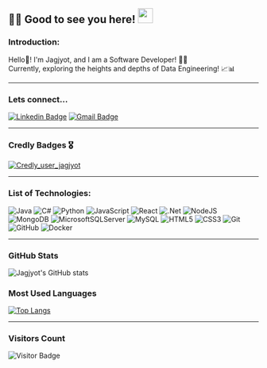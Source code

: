 ## 👨‍💻 Good to see you here! <img src="https://user-images.githubusercontent.com/45331164/179427512-c8c7022d-dc99-4c33-b65d-73d73b01d033.gif" data-canonical-src="https://user-images.githubusercontent.com/45331164/179427512-c8c7022d-dc99-4c33-b65d-73d73b01d033.gif"  width="30"/>

### Introduction: <br/>

Hello👋! I'm Jagjyot, and I am a Software Developer! 👨‍💻 <br/>
Currently, exploring the heights and depths of Data Engineering! 📈📊

<hr/>

### Lets connect... <br/>
[![Linkedin Badge](https://img.shields.io/badge/-LinkedIn-blue?style=flat-square&logo=Linkedin&logoColor=white&link=https://www.linkedin.com/in/jagjyotsingh5270/)](https://www.linkedin.com/in/jagjyotsingh5270/)
[![Gmail Badge](https://img.shields.io/badge/-Gmail-c14438?style=flat-square&logo=Gmail&logoColor=white&link=mailto:jagjyot98@gmail.com)](mailto:jagjyot98@gmail.com)

<hr/>

### Credly Badges 🎖️
[![Credly_user_jagjyot](https://img.shields.io/badge/-My_Credly_Badges-%23ED8B00?style=flat-square&logo=Linkedin&logoColor=white&link=https://www.credly.com/users/jagjyot-singh/badges#credly)](https://www.credly.com/users/jagjyot-singh/badges#credly)


<hr/>

### List of Technologies: <br/> 

![Java](https://img.shields.io/badge/java-%23ED8B00.svg?style=for-the-badge&logo=java&logoColor=white)
![C#](https://img.shields.io/badge/c%23-%23239120.svg?style=for-the-badge&logo=c-sharp&logoColor=white)
![Python](https://img.shields.io/badge/python-%23239120.svg?style=for-the-badge&logo=Python&logoColor=white)
![JavaScript](https://img.shields.io/badge/javascript-%23323330.svg?style=for-the-badge&logo=javascript&logoColor=%23F7DF1E)
![React](https://img.shields.io/badge/react-%2320232a.svg?style=for-the-badge&logo=react&logoColor=%2361DAFB)
![.Net](https://img.shields.io/badge/.NET-5C2D91?style=for-the-badge&logo=.net&logoColor=white)
![NodeJS](https://img.shields.io/badge/node.js-6DA55F?style=for-the-badge&logo=node.js&logoColor=white)
![MongoDB](https://img.shields.io/badge/MongoDB-%234ea94b.svg?style=for-the-badge&logo=mongodb&logoColor=white)
![MicrosoftSQLServer](https://img.shields.io/badge/Microsoft%20SQL%20Sever-CC2927?style=for-the-badge&logo=microsoft%20sql%20server&logoColor=white)
![MySQL](https://img.shields.io/badge/mysql-%2300f.svg?style=for-the-badge&logo=mysql&logoColor=white)
![HTML5](https://img.shields.io/badge/html5-%23E34F26.svg?style=for-the-badge&logo=html5&logoColor=white)
![CSS3](https://img.shields.io/badge/css3-%231572B6.svg?style=for-the-badge&logo=css3&logoColor=white)
![Git](https://img.shields.io/badge/git-%23F05033.svg?style=for-the-badge&logo=git&logoColor=white)
![GitHub](https://img.shields.io/badge/github-%23121011.svg?style=for-the-badge&logo=github&logoColor=white)
![Docker](https://img.shields.io/badge/docker-%230db7ed.svg?style=for-the-badge&logo=docker&logoColor=white)

<hr/>

### GitHub Stats

![Jagjyot's GitHub stats](https://github-readme-stats.vercel.app/api?username=jagjyot98&show_icons=true&theme=tokyonight) <br/>

### Most Used Languages
[![Top Langs](https://github-readme-stats.vercel.app/api/top-langs/?username=jagjyot98&layout=compact)](https://github.com/jagjyot98/github-readme-stats)

<hr/>

### Visitors Count

![Visitor Badge](https://visitor-badge.laobi.icu/badge?page_id=jagjyot98)
